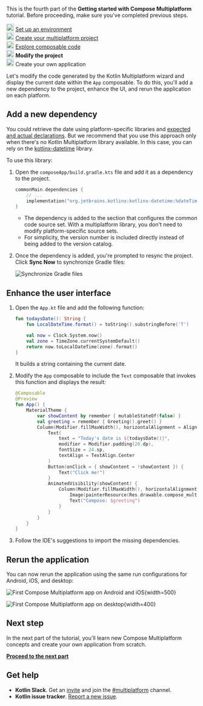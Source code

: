 [//]: # (title: Modify the project)
<microformat>
   <p>This is the fourth part of the <strong>Getting started with Compose Multiplatform</strong> tutorial. Before proceeding, make sure you've completed previous steps.</p>
   <p><img src="icon-1-done.svg" width="20" alt="First step"/> <a href="compose-multiplatform-setup.md">Set up an environment</a><br/>
       <img src="icon-2-done.svg" width="20" alt="Second step"/> <a href="compose-multiplatform-create-first-app.md">Create your multiplatform project</a><br/>
       <img src="icon-3-done.svg" width="20" alt="Third step"/> <a href="compose-multiplatform-explore-composables.md">Explore composable code</a><br/>
       <img src="icon-4.svg" width="20" alt="Fourth step"/> <strong>Modify the project</strong><br/>
      <img src="icon-5-todo.svg" width="20" alt="Fifth step"/> Create your own application<br/>
  </p>
</microformat>

Let's modify the code generated by the Kotlin Multiplatform wizard and display the current date within the `App`
composable. To do this, you'll add a new dependency to the project, enhance the UI, and rerun the application on each
platform.

## Add a new dependency

You could retrieve the date using platform-specific libraries and [expected and actual declarations](https://kotlinlang.org/docs/multiplatform-expect-actual.html).
But we recommend that you use this approach only when there's no Kotlin Multiplatform library available. In this case,
you can rely on the [kotlinx-datetime](https://github.com/Kotlin/kotlinx-datetime) library.

To use this library:

1. Open the `composeApp/build.gradle.kts` file and add it as a dependency to the project.

   ```kotlin
   commonMain.dependencies {
       // ...
       implementation("org.jetbrains.kotlinx:kotlinx-datetime:%dateTimeVersion%")
   }
   ```

   * The dependency is added to the section that configures the common code source set. With a multiplatform library, you
     don't need to modify platform-specific source sets.
   * For simplicity, the version number is included directly instead of being added to the version catalog.

2. Once the dependency is added, you're prompted to resync the project. Click **Sync Now** to synchronize Gradle files:

   ![Synchronize Gradle files](gradle-sync.png)

## Enhance the user interface

1. Open the `App.kt` file and add the following function:

   ```kotlin
   fun todaysDate(): String {
       fun LocalDateTime.format() = toString().substringBefore('T')

       val now = Clock.System.now()
       val zone = TimeZone.currentSystemDefault()
       return now.toLocalDateTime(zone).format()
   }
   ```

   It builds a string containing the current date.

2. Modify the `App` composable to include the `Text` composable that invokes this function and displays the result:
   
    ```kotlin
    @Composable
    @Preview
    fun App() {
        MaterialTheme {
            var showContent by remember { mutableStateOf(false) }
            val greeting = remember { Greeting().greet() }
            Column(Modifier.fillMaxWidth(), horizontalAlignment = Alignment.CenterHorizontally) {
                Text(
                    text = "Today's date is ${todaysDate()}",
                    modifier = Modifier.padding(20.dp),
                    fontSize = 24.sp,
                    textAlign = TextAlign.Center
                )
                Button(onClick = { showContent = !showContent }) {
                    Text("Click me!")
                }
                AnimatedVisibility(showContent) {
                    Column(Modifier.fillMaxWidth(), horizontalAlignment = Alignment.CenterHorizontally) {
                        Image(painterResource(Res.drawable.compose_multiplatform), null)
                        Text("Compose: $greeting")
                    }
                }
            }
        }
    }
    ```

3. Follow the IDE's suggestions to import the missing dependencies.

## Rerun the application

You can now rerun the application using the same run configurations for Android, iOS,
and desktop:

![First Compose Multiplatform app on Android and iOS](first-compose-project-on-android-ios-2.png){width=500}

![First Compose Multiplatform app on desktop](first-compose-project-on-desktop-2.png){width=400}

<!-- > You can find this state of the project in our [GitHub repository](https://github.com/kotlin-hands-on/get-started-with-cm/tree/main/ComposeDemoStage1).
>
{type="tip"} -->

## Next step

In the next part of the tutorial, you'll learn new Compose Multiplatform concepts and create your own application from
scratch.

**[Proceed to the next part](compose-multiplatform-new-project.md)**

## Get help

* **Kotlin Slack**. Get an [invite](https://surveys.jetbrains.com/s3/kotlin-slack-sign-up) and join
  the [#multiplatform](https://kotlinlang.slack.com/archives/C3PQML5NU) channel.
* **Kotlin issue tracker**. [Report a new issue](https://youtrack.jetbrains.com/newIssue?project=KT).
